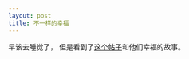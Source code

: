 ```yaml
---
layout: post
title: 不一样的幸福
---
```


<p>早该去睡觉了， 但是看到了<a href="http://www.55bbs.com/bbs/viewthread.php?tid=873683&#038;extra=page%3D3&#038;page=1">这个帖子</a>和他们幸福的故事。
</p>
